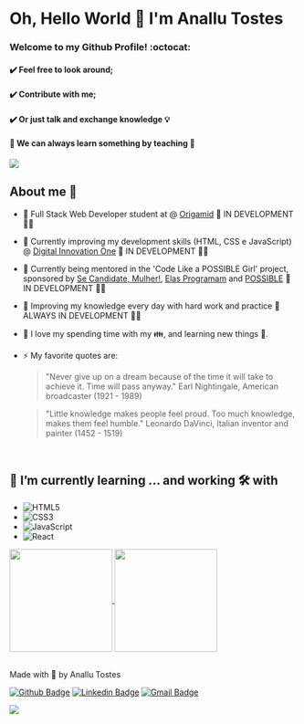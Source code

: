 # Oh, Hello World 👋 I'm Anallu Tostes

### Welcome to my Github Profile! :octocat:

#### ✔️ Feel free to look around;
#### ✔️ Contribute with me;
#### ✔️ Or just talk and exchange knowledge 💡
#### 🚀 We can always learn something by teaching 🚀

<img src="https://super.abril.com.br/wp-content/uploads/2016/09/super_imggato_digitando_0.gif">

<br />

## About me 🐉
  - 📖 Full Stack Web Developer student at @ <a href="https://www.origamid.com/" target="_blank">Origamid</a>  🚧 IN DEVELOPMENT 🚀🚧
  - 📖 Currently improving my development skills (HTML, CSS e JavaScript) @ <a href="https://web.digitalinnovation.one/home/" target="_blank">Digital Innovation One</a>  🚧 IN DEVELOPMENT 🚀🚧
  - 📖 Currently being mentored in the 'Code Like a POSSIBLE Girl' project, sponsored by <a href="https://www.linkedin.com/company/se-candidate-mulher/" target="_blank">Se Candidate, Mulher!</a>, <a href="https://www.linkedin.com/company/elasprogramam/" target="_blank">Elas Programam<a/> and [POSSIBLE](https://www.linkedin.com/company/possible-com/) 🚧 IN DEVELOPMENT 🚀🚧
  - 📖 Improving my knowledge every day with hard work and practice 🚧 ALWAYS IN DEVELOPMENT 🚀🚧
  - 💭 I love my spending time with my 👪, and learning new things 🧠. 
  - ⚡ My favorite quotes are:
  
      >"Never give up on a dream because of the time it will take to achieve it. Time will pass anyway."
      Earl Nightingale, American broadcaster (1921 - 1989)

      >"Little knowledge makes people feel proud. Too much knowledge, makes them feel humble."
      Leonardo DaVinci, Italian inventor and painter (1452 - 1519)

<br />

## 🌱 I’m currently learning ... and working 🛠️ with
  - ![HTML5](https://img.shields.io/badge/-HTML5-red)
  - ![CSS3](https://img.shields.io/badge/-CSS3-blue)
  - ![JavaScript](https://img.shields.io/badge/-JavaScript-orange)
  - ![React](https://img.shields.io/badge/-React-ff69b4)

<a href="https://github.com/anallutostes">
  <img height="180em" align="center" src="https://github-readme-stats.vercel.app/api?username=anallutostes&count_private=true&show_icons=true&theme=omni&hide_border=true&include_all_commits=true&layout=compact&)" />
</a>

<a href="https://github.com/anallutostes">
  <img height="180em" align="center" src="https://github-readme-stats.vercel.app/api/top-langs/?username=anallutostes&langs_count=8&layout=compact&theme=omni&hide_border=true&include_all_commits=true&count_private=true&)" />
</a>

<br />
<br />

Made with 💜 by Anallu Tostes

[![Github Badge](https://img.shields.io/badge/-Github-000?style=flat-square&logo=Github&logoColor=white&link=https://github.com/anallutostes)](https://github.com/anallutostes)
[![Linkedin Badge](https://img.shields.io/badge/-Linkedin-blue?style=flat-square&logo=Linkedin&logoColor=white&link=https://www.linkedin.com/in/anallu-tostes/)](https://www.linkedin.com/in/anallu-tostes/) 
[![Gmail Badge](https://img.shields.io/badge/-anallultostes@gmail.com-c14438?style=flat-square&logo=Gmail&logoColor=white&link=mailto:anallultostes@gmail.com)](mailto:anallultostes@gmail.com)

<img src="https://komarev.com/ghpvc/?username=anallutostes&label=Profile%20views&color=0e75b6&style=flat" />
